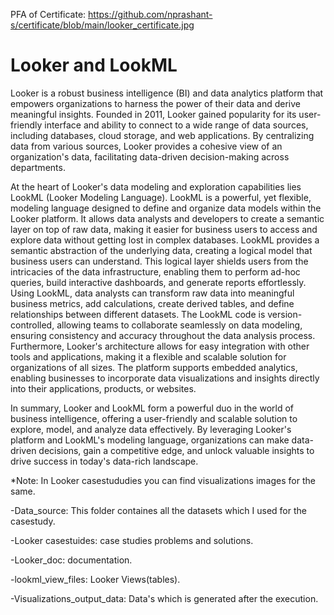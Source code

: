 PFA of Certificate: https://github.com/nprashant-s/certificate/blob/main/looker_certificate.jpg

# Looker and LookML

Looker is a robust business intelligence (BI) and data analytics platform that empowers organizations to harness the power of their data and derive meaningful insights. Founded in 2011, Looker gained popularity for its user-friendly interface and ability to connect to a wide range of data sources, including databases, cloud storage, and web applications. By centralizing data from various sources, Looker provides a cohesive view of an organization's data, facilitating data-driven decision-making across departments.

At the heart of Looker's data modeling and exploration capabilities lies LookML (Looker Modeling Language). LookML is a powerful, yet flexible, modeling language designed to define and organize data models within the Looker platform. It allows data analysts and developers to create a semantic layer on top of raw data, making it easier for business users to access and explore data without getting lost in complex databases.
LookML provides a semantic abstraction of the underlying data, creating a logical model that business users can understand. This logical layer shields users from the intricacies of the data infrastructure, enabling them to perform ad-hoc queries, build interactive dashboards, and generate reports effortlessly.
Using LookML, data analysts can transform raw data into meaningful business metrics, add calculations, create derived tables, and define relationships between different datasets. The LookML code is version-controlled, allowing teams to collaborate seamlessly on data modeling, ensuring consistency and accuracy throughout the data analysis process.
Furthermore, Looker's architecture allows for easy integration with other tools and applications, making it a flexible and scalable solution for organizations of all sizes. The platform supports embedded analytics, enabling businesses to incorporate data visualizations and insights directly into their applications, products, or websites.

In summary,
Looker and LookML form a powerful duo in the world of business intelligence, offering a user-friendly and scalable solution to explore, model, and analyze data effectively. By leveraging Looker's platform and LookML's modeling language, organizations can make data-driven decisions, gain a competitive edge, and unlock valuable insights to drive success in today's data-rich landscape.

*Note: In Looker casestududies you can find visualizations images for the same.

-Data_source: This folder containes all the datasets which I used for the casestudy.

-Looker casestuides: case studies problems and solutions.

-Looker_doc: documentation.

-lookml_view_files: Looker Views(tables).

-Visualizations_output_data: Data's which is generated after the execution.
